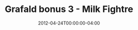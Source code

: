 ---
title: "Grafald bonus 3 - Milk Fightre"
type: "image"
date: 2012-04-24T00:00:00-04:00
draft: false
categories: ["Projects"]
image_path: "../img/2012/bonus_3.png"
alt_text: ""
---